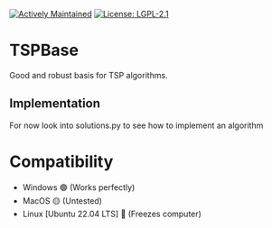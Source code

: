 [![Actively Maintained](https://img.shields.io/badge/Maintenance%20Level-Actively%20Maintained-green.svg)](https://gist.github.com/cheerfulstoic/d107229326a01ff0f333a1d3476e068d)
[![License: LGPL-2.1](https://img.shields.io/github/license/Adalfarus/TSPBase)](https://github.com/Adalfarus/nuisco/blob/main/LICENSE)

# TSPBase
 Good and robust basis for TSP algorithms.

## Implementation
For now look into solutions.py to see how to implement an algorithm

# Compatibility
- Windows 🟢 (Works perfectly)
- MacOS 🟡 (Untested)
- Linux [Ubuntu 22.04 LTS] 🔴 (Freezes computer)
